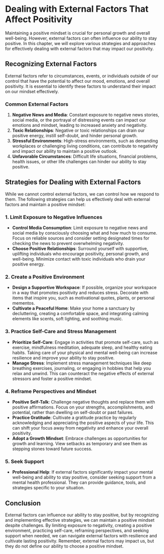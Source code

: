 Dealing with External Factors That Affect Positivity
===============================================================

Maintaining a positive mindset is crucial for personal growth and overall well-being. However, external factors can often influence our ability to stay positive. In this chapter, we will explore various strategies and approaches for effectively dealing with external factors that may impact our positivity.

Recognizing External Factors
----------------------------

External factors refer to circumstances, events, or individuals outside of our control that have the potential to affect our mood, emotions, and overall positivity. It is essential to identify these factors to understand their impact on our mindset effectively.

### Common External Factors

1. **Negative News and Media**: Constant exposure to negative news stories, social media, or the portrayal of distressing events can impact our emotions and mindset, leading to increased anxiety and negativity.
2. **Toxic Relationships**: Negative or toxic relationships can drain our positive energy, instill self-doubt, and hinder personal growth.
3. **Stressful Environments**: High-stress environments, such as demanding workplaces or challenging living conditions, can contribute to negativity and impact our ability to maintain a positive outlook.
4. **Unfavorable Circumstances**: Difficult life situations, financial problems, health issues, or other life challenges can hinder our ability to stay positive.

Strategies for Dealing with External Factors
--------------------------------------------

While we cannot control external factors, we can control how we respond to them. The following strategies can help us effectively deal with external factors and maintain a positive mindset:

### 1. Limit Exposure to Negative Influences

* **Control Media Consumption**: Limit exposure to negative news and social media by consciously choosing what and how much to consume. Focus on reliable sources and consider setting designated times for checking the news to prevent overwhelming negativity.
* **Choose Positive Relationships**: Surround yourself with supportive, uplifting individuals who encourage positivity, personal growth, and well-being. Minimize contact with toxic individuals who drain your positive energy.

### 2. Create a Positive Environment

* **Design a Supportive Workspace**: If possible, organize your workspace in a way that promotes positivity and reduces stress. Decorate with items that inspire you, such as motivational quotes, plants, or personal mementos.
* **Cultivate a Peaceful Home**: Make your home a sanctuary by decluttering, creating a comfortable space, and integrating calming elements like scents, soft lighting, and soothing music.

### 3. Practice Self-Care and Stress Management

* **Prioritize Self-Care**: Engage in activities that promote self-care, such as exercise, mindfulness meditation, adequate sleep, and healthy eating habits. Taking care of your physical and mental well-being can increase resilience and improve your ability to stay positive.
* **Manage Stress**: Implement stress management techniques like deep breathing exercises, journaling, or engaging in hobbies that help you relax and unwind. This can counteract the negative effects of external stressors and foster a positive mindset.

### 4. Reframe Perspectives and Mindset

* **Positive Self-Talk**: Challenge negative thoughts and replace them with positive affirmations. Focus on your strengths, accomplishments, and potential, rather than dwelling on self-doubt or past failures.
* **Practice Gratitude**: Cultivate a gratitude practice by regularly acknowledging and appreciating the positive aspects of your life. This can shift your focus away from negativity and enhance your overall positivity.
* **Adopt a Growth Mindset**: Embrace challenges as opportunities for growth and learning. View setbacks as temporary and see them as stepping stones toward future success.

### 5. Seek Support

* **Professional Help**: If external factors significantly impact your mental well-being and ability to stay positive, consider seeking support from a mental health professional. They can provide guidance, tools, and strategies specific to your situation.

Conclusion
----------

External factors can influence our ability to stay positive, but by recognizing and implementing effective strategies, we can maintain a positive mindset despite challenges. By limiting exposure to negativity, creating a positive environment, practicing self-care, reframing perspectives, and seeking support when needed, we can navigate external factors with resilience and cultivate lasting positivity. Remember, external factors may impact us, but they do not define our ability to choose a positive mindset.
